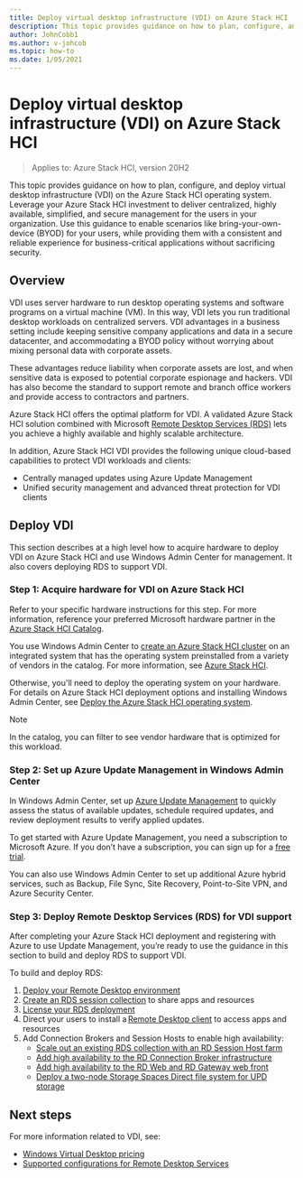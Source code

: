```yaml
---
title: Deploy virtual desktop infrastructure (VDI) on Azure Stack HCI
description: This topic provides guidance on how to plan, configure, and deploy virtual desktop infrastructure (VDI) on the Azure Stack HCI operating system.
author: JohnCobb1
ms.author: v-johcob
ms.topic: how-to
ms.date: 1/05/2021
---
```


# Deploy virtual desktop infrastructure (VDI) on Azure Stack HCI

>Applies to: Azure Stack HCI, version 20H2

This topic provides guidance on how to plan, configure, and deploy virtual desktop infrastructure (VDI) on the Azure Stack HCI operating system. Leverage your Azure Stack HCI investment to deliver centralized, highly available, simplified, and secure management for the users in your organization. Use this guidance to enable scenarios like bring-your-own-device (BYOD) for your users, while providing them with a consistent and reliable experience for business-critical applications without sacrificing security.

## Overview
VDI uses server hardware to run desktop operating systems and software programs on a virtual machine (VM). In this way, VDI lets you run traditional desktop workloads on centralized servers. VDI advantages in a business setting include keeping sensitive company applications and data in a secure datacenter, and accommodating a BYOD policy without worrying about mixing personal data with corporate assets.

These advantages reduce liability when corporate assets are lost, and when sensitive data is exposed to potential corporate espionage and hackers. VDI has also become the standard to support remote and branch office workers and provide access to contractors and partners.

Azure Stack HCI offers the optimal platform for VDI. A validated Azure Stack HCI solution combined with Microsoft [Remote Desktop Services (RDS)](/windows-server/remote/remote-desktop-services/welcome-to-rds) lets you achieve a highly available and highly scalable architecture.

In addition, Azure Stack HCI VDI provides the following unique cloud-based capabilities to protect VDI workloads and clients:
- Centrally managed updates using Azure Update Management
- Unified security management and advanced threat protection for VDI clients

## Deploy VDI
This section describes at a high level how to acquire hardware to deploy VDI on Azure Stack HCI and use Windows Admin Center for management. It also covers deploying RDS to support VDI.

### Step 1: Acquire hardware for VDI on Azure Stack HCI
Refer to your specific hardware instructions for this step. For more information, reference your preferred Microsoft hardware partner in the [Azure Stack HCI Catalog](https://hcicatalog.azurewebsites.net).

You use Windows Admin Center to [create an Azure Stack HCI cluster](./create-cluster.md) on an integrated system that has the operating system preinstalled from a variety of vendors in the catalog. For more information, see [Azure Stack HCI](https://azure.microsoft.com/products/azure-stack/hci).

Otherwise, you'll need to deploy the operating system on your hardware. For details on Azure Stack HCI deployment options and installing Windows Admin Center, see [Deploy the Azure Stack HCI operating system](./operating-system.md).

   >[!NOTE]
   > In the catalog, you can filter to see vendor hardware that is optimized for this workload.

### Step 2: Set up Azure Update Management in Windows Admin Center
In Windows Admin Center, set up [Azure Update Management](/windows-server/manage/windows-admin-center/azure/azure-update-management) to quickly assess the status of available updates, schedule required updates, and review deployment results to verify applied updates.

To get started with Azure Update Management, you need a subscription to Microsoft Azure. If you don’t have a subscription, you can sign up for a [free trial](https://azure.microsoft.com/free).

You can also use Windows Admin Center to set up additional Azure hybrid services, such as Backup, File Sync, Site Recovery, Point-to-Site VPN, and Azure Security Center.

### Step 3: Deploy Remote Desktop Services (RDS) for VDI support
After completing your Azure Stack HCI deployment and registering with Azure to use Update Management, you’re ready to use the guidance in this section to build and deploy RDS to support VDI.

To build and deploy RDS:
1. [Deploy your Remote Desktop environment](/windows-server/remote/remote-desktop-services/rds-deploy-infrastructure)
1. [Create an RDS session collection](/windows-server/remote/remote-desktop-services/rds-create-collection) to share apps and resources
1. [License your RDS deployment](/windows-server/remote/remote-desktop-services/rds-client-access-license)
1. Direct your users to install a [Remote Desktop client](/windows-server/remote/remote-desktop-services/clients/remote-desktop-clients) to access apps and resources
1. Add Connection Brokers and Session Hosts to enable high availability:
    - [Scale out an existing RDS collection with an RD Session Host farm](/windows-server/remote/remote-desktop-services/rds-scale-rdsh-farm)
    - [Add high availability to the RD Connection Broker infrastructure](/windows-server/remote/remote-desktop-services/rds-connection-broker-cluster)
    - [Add high availability to the RD Web and RD Gateway web front](/windows-server/remote/remote-desktop-services/rds-rdweb-gateway-ha)
    - [Deploy a two-node Storage Spaces Direct file system for UPD storage](/windows-server/remote/remote-desktop-services/rds-storage-spaces-direct-deployment)

## Next steps
For more information related to VDI, see:
- [Windows Virtual Desktop pricing](https://azure.microsoft.com/pricing/details/virtual-desktop)
- [Supported configurations for Remote Desktop Services](/windows-server/remote/remote-desktop-services/rds-supported-config)

